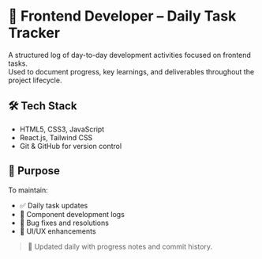# 📘 Frontend Developer – Daily Task Tracker

A structured log of day-to-day development activities focused on frontend tasks.  
Used to document progress, key learnings, and deliverables throughout the project lifecycle.

## 🛠️ Tech Stack
- HTML5, CSS3, JavaScript
- React.js, Tailwind CSS
- Git & GitHub for version control

## 📅 Purpose
To maintain:
- ✅ Daily task updates  
- 🧩 Component development logs  
- 🐞 Bug fixes and resolutions  
- 🚀 UI/UX enhancements  

> 🔄 Updated daily with progress notes and commit history.
